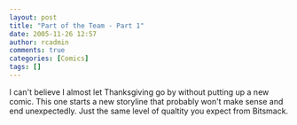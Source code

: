 ```yaml
---
layout: post
title: "Part of the Team - Part 1"
date: 2005-11-26 12:57
author: rcadmin
comments: true
categories: [Comics]
tags: []
---
```

I can't believe I almost let Thanksgiving go by without putting up a new comic. This one starts a new storyline that probably won't make sense and end unexpectedly. Just the same level of qualtity you expect from Bitsmack.

<!--more-->
<img src='http://www.bitsmack.com/wp/wp-content/comics/20051126.png' alt='' />
